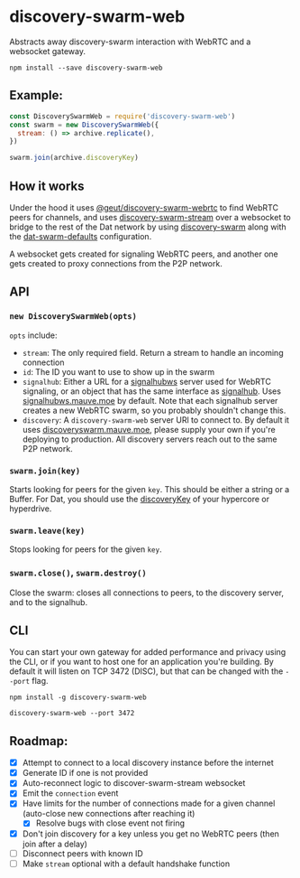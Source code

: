 # discovery-swarm-web
Abstracts away discovery-swarm interaction with WebRTC and a websocket gateway.

```shell
npm install --save discovery-swarm-web
```

## Example:

```js
const DiscoverySwarmWeb = require('discovery-swarm-web')
const swarm = new DiscoverySwarmWeb({
  stream: () => archive.replicate(),
})

swarm.join(archive.discoveryKey)
```

## How it works

Under the hood it uses [@geut/discovery-swarm-webrtc](https://www.npmjs.com/package/@geut/discovery-swarm-webrtc) to find WebRTC peers for channels, and uses [discovery-swarm-stream](https://www.npmjs.com/package/discovery-swarm-stream) over a websocket to bridge to the rest of the Dat network by using [discovery-swarm](https://www.npmjs.com/package/discovery-swarm) along with the [dat-swarm-defaults](https://www.npmjs.com/package/dat-swarm-defaults) configuration.

A websocket gets created for signaling WebRTC peers, and another one gets created to proxy connections from the P2P network.

## API

### `new DiscoverySwarmWeb(opts)`

`opts` include:
  - `stream`: The only required field. Return a stream to handle an incoming connection
  - `id`: The ID you want to use to show up in the swarm
  - `signalhub`: Either a URL for a [signalhubws](https://www.npmjs.com/package/signalhubws) server used for WebRTC signaling, or an object that has the same interface as [signalhub](https://www.npmjs.com/package/signalhub). Uses [signalhubws.mauve.moe](wss://signalhubws.mauve.moe) by default. Note that each signalhub server creates a new WebRTC swarm, so you probably shouldn't change this.
  - `discovery`: A `discovery-swarm-web` server URl to connect to. By default it uses [discoveryswarm.mauve.moe](wss://discoveryswarm.mauve.moe), please supply your own if you're deploying to production. All discovery servers reach out to the same P2P network.

### `swarm.join(key)`

Starts looking for peers for the given `key`. This should be either a string or a Buffer. For Dat, you should use the [discoveryKey](https://github.com/mafintosh/hypercore#feeddiscoverykey) of your hypercore or hyperdrive.

### `swarm.leave(key)`

Stops looking for peers for the given `key`.

### `swarm.close()`, `swarm.destroy()`

Close the swarm: closes all connections to peers, to the discovery server, and to the signalhub.

## CLI

You can start your own gateway for added performance and privacy using the CLI, or if you want to host one for an application you're building. By default it will listen on TCP 3472 (DISC), but that can be changed with the `--port` flag.

```shell
npm install -g discovery-swarm-web

discovery-swarm-web --port 3472
```

## Roadmap:

- [x] Attempt to connect to a local discovery instance before the internet
- [x] Generate ID if one is not provided
- [x] Auto-reconnect logic to discover-swarm-stream websocket
- [x] Emit the `connection` event
- [x] Have limits for the number of connections made for a given channel (auto-close new connections after reaching it)
  - [x] Resolve bugs with close event not firing
- [x] Don't join discovery for a key unless you get no WebRTC peers (then join after a delay)
- [ ] Disconnect peers with known ID
- [ ] Make `stream` optional with a default handshake function
